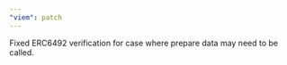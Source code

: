 ```yaml
---
"viem": patch
---
```


Fixed ERC6492 verification for case where prepare data may need to be called.
